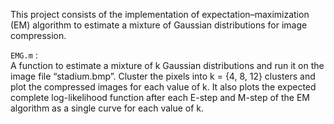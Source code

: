 This project consists of the implementation of expectation–maximization (EM) algorithm to estimate a mixture of Gaussian distributions for image compression.
  
```EMG.m``` :   
A function to estimate a mixture of k Gaussian distributions and run it on the image file “stadium.bmp”. 
Cluster the pixels into k = {4, 8, 12} clusters and plot the compressed images for each value of k. 
It also plots the expected complete log-likelihood function after each E-step and M-step of the EM algorithm as a single curve for each value of k.
